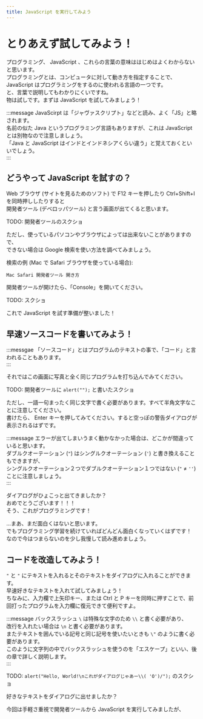 ```yaml
---
title: JavaScript を実行してみよう
---
```


# とりあえず試してみよう！

プログラミング、 JavaScript 、これらの言葉の意味ははじめはよくわからないと思います。  
プログラミングとは、コンピュータに対して動き方を指定することで、  
JavaScript はプログラミングをするのに使われる言語の一つです。  
と、言葉で説明してもわかりにくいですね。  
物は試しです。まずは JavaScript を試してみましょう！  

:::message
JavaScirpt は「ジャヴァスクリプト」などと読み、よく「JS」と略されます。  
名前の似た Java というプログラミング言語もありますが、これは JavaScript とは別物なので注意しましょう。  
「Java と JavaScript はインドとインドネシアくらい違う」と覚えておくといいでしょう。  
:::

## どうやって JavaScript を試すの？

Web ブラウザ (サイトを見るためのソフト) で F12 キーを押したり Ctrl+Shift+I を同時押ししたりすると  
開発者ツール (デベロッパツール) と言う画面が出てくると思います。  
  
TODO: 開発者ツールのスクショ  
  
ただし、使っているパソコンやブラウザによっては出来ないことがありますので、  
できない場合は Google 検索を使い方法を調べてみましょう。  
  
検索の例 (Mac で Safari ブラウザを使っている場合):  

```
Mac Safari 開発者ツール 開き方
```

開発者ツールが開けたら、「Console」を開いてください。  

TODO: スクショ  

これで JavaScript を試す準備が整いました！  

## 早速ソースコードを書いてみよう！

:::messgae
「ソースコード」とはプログラムのテキストの事で、「コード」と言われることもあります。  
:::

それではこの画面に写真と全く同じプログラムを打ち込んでみてください。  

TODO: 開発者ツールに `alert("");` と書いたスクショ  

ただし、一語一句まったく同じ文字で書く必要があります。すべて半角文字なことに注意してください。  
書けたら、 Enter キーを押してみてください。すると空っぽの警告ダイアログが表示されるはずです。  

:::message
エラーが出てしまいうまく動かなかった場合は、どこかが間違っていると思います。  
ダブルクオーテーション (`"`) はシングルクオーテーション (`'`) と書き換えることもできますが、  
シングルクオーテーション２つでダブルクオーテーション１つではない (`"` ≠ `''`) ことに注意しましょう。  
:::

ダイアログがひょこっと出てきましたか？  
おめでとうございます！！！  
そう、これがプログラミングです！  
  
...まあ、まだ面白くはないと思います。  
でもプログラミング学習を続けていればどんどん面白くなっていくはずです！  
なので今はつまらないのを少し我慢して読み進めましょう。  

## コードを改造してみよう！

`"` と `"` にテキストを入れるとそのテキストをダイアログに入れることができます。  
早速好きなテキストを入れて試してみましょう！  
ちなみに、入力欄で上矢印キー、または Ctrl と P キーを同時に押すことで、前回打ったプログラムを入力欄に復元できて便利ですよ。  

:::message
バックスラッシュ `\` は特殊な文字のため `\\` と書く必要があり、  
改行を入れたい場合は `\n` と書く必要があります。  
またテキストを囲んでいる記号と同じ記号を使いたいときも `\"` のように書く必要があります。  
このように文字列の中でバックスラッシュを使うのを「エスケープ」といい、後の章で詳しく説明します。  
:::

TODO: `alert("Hello, World!\nこれがダイアログじゃあー\\( 'O')/");` のスクショ  

好きなテキストをダイアログに出せましたか？  

  


今回は手軽さ重視で開発者ツールから JavaScript を実行してみましたが、  

